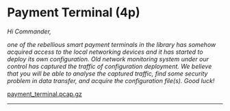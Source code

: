 # Payment Terminal (4p)
_Hi Commander,_

_one of the rebellious smart payment terminals in the library has somehow acquired
access to the local networking devices and it has started to deploy its own configuration.
Old network monitoring system under our control has captured the traffic of configuration
deployment. We believe that you will be able to analyse the captured traffic, find some
security problem in data transfer, and acquire the configuration file(s). Good luck!_

[payment_terminal.pcap.gz](payment_terminal.pcap.gz)

---

